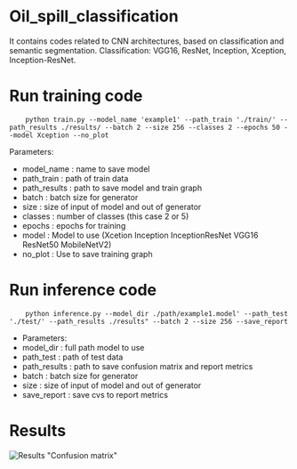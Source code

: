 # Oil_spill_classification
It contains codes related to CNN architectures, based on classification and semantic segmentation.  Classification: VGG16, ResNet, Inception, Xception, Inception-ResNet. 
 
 # Run training code 
 		python train.py --model_name 'example1' --path_train './train/' --path_results ./results/ --batch 2 --size 256 --classes 2 --epochs 50 --model Xception --no_plot

Parameters:
* model_name : name to save model
* path_train : path of train data
* path_results : path to save model and train graph
* batch : batch size for generator
* size : size of input of model and out of generator
* classes : number of classes (this case 2 or 5)
* epochs : epochs for training
* model : Model to use (Xcetion Inception InceptionResNet VGG16 ResNet50 MobileNetV2)
* no_plot : Use to save training graph

 # Run inference code
 
 		python inference.py --model_dir ./path/example1.model' --path_test './test/' --path_results ./results" --batch 2 --size 256 --save_report
   
* Parameters:
* model_dir : full path model to use
* path_test : path of test data
* path_results : path to save confusion matrix and report metrics
* batch : batch size for generator
* size : size of input of model and out of generator
* save_report : save cvs to report metrics

# Results
![Results](https://github.com/kurusaki94/Oil_spill_classification/blob/master/CNN_for_classification/confusion_matrix/sea_xception_multiclass.png) "Confusion matrix"
